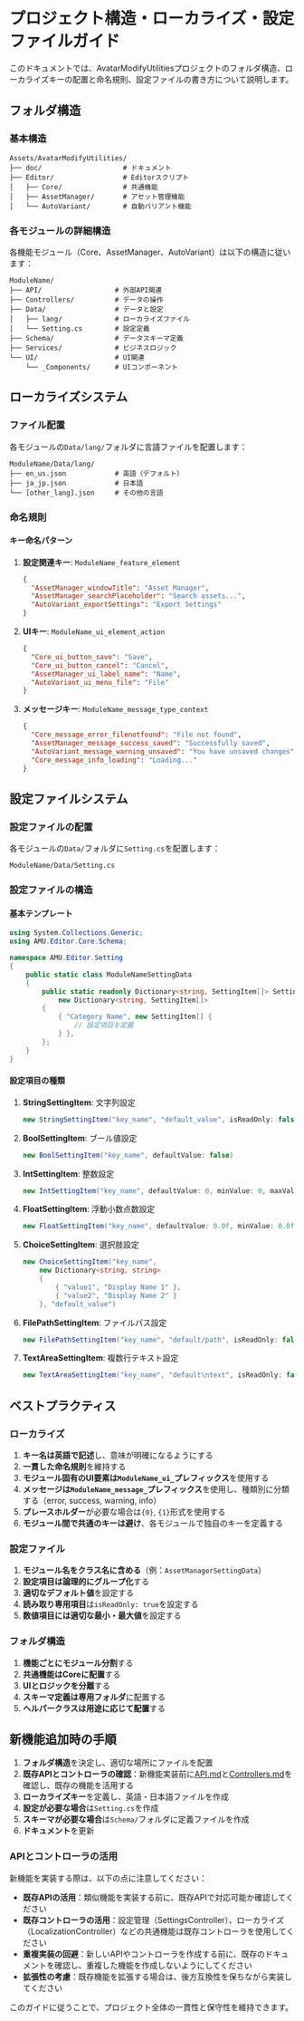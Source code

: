 # プロジェクト構造・ローカライズ・設定ファイルガイド

このドキュメントでは、AvatarModifyUtilitiesプロジェクトのフォルダ構造、ローカライズキーの配置と命名規則、設定ファイルの書き方について説明します。

## フォルダ構造

### 基本構造

```
Assets/AvatarModifyUtilities/
├── doc/                    # ドキュメント
├── Editor/                 # Editorスクリプト
│   ├── Core/               # 共通機能
│   ├── AssetManager/       # アセット管理機能
│   └── AutoVariant/        # 自動バリアント機能
```

### 各モジュールの詳細構造

各機能モジュール（Core、AssetManager、AutoVariant）は以下の構造に従います：

```
ModuleName/
├── API/                  # 外部API関連
├── Controllers/          # データの操作
├── Data/                 # データと設定
│   ├── lang/             # ローカライズファイル
│   └── Setting.cs        # 設定定義
├── Schema/               # データスキーマ定義
├── Services/             # ビジネスロジック
└── UI/                   # UI関連
    └── _Components/      # UIコンポーネント
```

## ローカライズシステム

### ファイル配置

各モジュールの`Data/lang/`フォルダに言語ファイルを配置します：

```
ModuleName/Data/lang/
├── en_us.json            # 英語（デフォルト）
├── ja_jp.json            # 日本語
└── [other_lang].json     # その他の言語
```

### 命名規則

#### キー命名パターン

1. **設定関連キー**: `ModuleName_feature_element`
   ```json
   {
     "AssetManager_windowTitle": "Asset Manager",
     "AssetManager_searchPlaceholder": "Search assets...",
     "AutoVariant_exportSettings": "Export Settings"
   }
   ```

2. **UIキー**: `ModuleName_ui_element_action`
   ```json
   {
     "Core_ui_button_save": "Save",
     "Core_ui_button_cancel": "Cancel",
     "AssetManager_ui_label_name": "Name",
     "AutoVariant_ui_menu_file": "File"
   }
   ```

3. **メッセージキー**: `ModuleName_message_type_context`
   ```json
   {
     "Core_message_error_filenotfound": "File not found",
     "AssetManager_message_success_saved": "Successfully saved",
     "AutoVariant_message_warning_unsaved": "You have unsaved changes",
     "Core_message_info_loading": "Loading..."
   }
   ```

## 設定ファイルシステム

### 設定ファイルの配置

各モジュールの`Data/`フォルダに`Setting.cs`を配置します：

```
ModuleName/Data/Setting.cs
```

### 設定ファイルの構造

#### 基本テンプレート

```csharp
using System.Collections.Generic;
using AMU.Editor.Core.Schema;

namespace AMU.Editor.Setting
{
    public static class ModuleNameSettingData
    {
        public static readonly Dictionary<string, SettingItem[]> SettingItems = 
            new Dictionary<string, SettingItem[]>
        {
            { "Category Name", new SettingItem[] {
                // 設定項目を定義
            } },
        };
    }
}
```

#### 設定項目の種類

1. **StringSettingItem**: 文字列設定
   ```csharp
   new StringSettingItem("key_name", "default_value", isReadOnly: false)
   ```

2. **BoolSettingItem**: ブール値設定
   ```csharp
   new BoolSettingItem("key_name", defaultValue: false)
   ```

3. **IntSettingItem**: 整数設定
   ```csharp
   new IntSettingItem("key_name", defaultValue: 0, minValue: 0, maxValue: 100)
   ```

4. **FloatSettingItem**: 浮動小数点数設定
   ```csharp
   new FloatSettingItem("key_name", defaultValue: 0.0f, minValue: 0.0f, maxValue: 1.0f)
   ```

5. **ChoiceSettingItem**: 選択肢設定
   ```csharp
   new ChoiceSettingItem("key_name",
       new Dictionary<string, string>
       {
           { "value1", "Display Name 1" },
           { "value2", "Display Name 2" }
       }, "default_value")
   ```

6. **FilePathSettingItem**: ファイルパス設定
   ```csharp
   new FilePathSettingItem("key_name", "default/path", isReadOnly: false)
   ```

7. **TextAreaSettingItem**: 複数行テキスト設定
   ```csharp
   new TextAreaSettingItem("key_name", "default\ntext", isReadOnly: false, minLines: 3, maxLines: 8)
   ```

## ベストプラクティス

### ローカライズ

1. **キー名は英語で記述**し、意味が明確になるようにする
2. **一貫した命名規則**を維持する
3. **モジュール固有のUI要素は`ModuleName_ui_`プレフィックス**を使用する
4. **メッセージは`ModuleName_message_`プレフィックス**を使用し、種類別に分類する（error, success, warning, info）
5. **プレースホルダー**が必要な場合は`{0}`, `{1}`形式を使用する
6. **モジュール間で共通のキーは避け**、各モジュールで独自のキーを定義する

### 設定ファイル

1. **モジュール名をクラス名に含める**（例：`AssetManagerSettingData`）
2. **設定項目は論理的にグループ化**する
3. **適切なデフォルト値**を設定する
4. **読み取り専用項目**は`isReadOnly: true`を設定する
5. **数値項目には適切な最小・最大値**を設定する

### フォルダ構造

1. **機能ごとにモジュール分割**する
2. **共通機能はCoreに配置**する
3. **UIとロジックを分離**する
4. **スキーマ定義は専用フォルダ**に配置する
5. **ヘルパークラスは用途に応じて配置**する

## 新機能追加時の手順

1. **フォルダ構造**を決定し、適切な場所にファイルを配置
2. **既存APIとコントローラの確認**：新機能実装前に[API.md](API.md)と[Controllers.md](Controllers.md)を確認し、既存の機能を活用する
3. **ローカライズキー**を定義し、英語・日本語ファイルを作成
4. **設定が必要な場合**は`Setting.cs`を作成
5. **スキーマが必要な場合**は`Schema/`フォルダに定義ファイルを作成
6. **ドキュメント**を更新

### APIとコントローラの活用

新機能を実装する際は、以下の点に注意してください：

- **既存APIの活用**：類似機能を実装する前に、既存APIで対応可能か確認してください
- **既存コントローラの活用**：設定管理（SettingsController）、ローカライズ（LocalizationController）などの共通機能は既存コントローラを使用してください
- **重複実装の回避**：新しいAPIやコントローラを作成する前に、既存のドキュメントを確認し、重複した機能を作成しないようにしてください
- **拡張性の考慮**：既存機能を拡張する場合は、後方互換性を保ちながら実装してください

このガイドに従うことで、プロジェクト全体の一貫性と保守性を維持できます。
